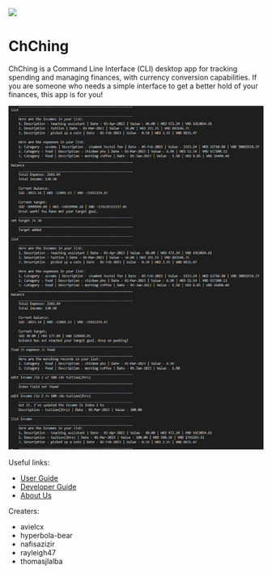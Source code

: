 ![](https://images.gamebanana.com/img/ico/sprays/oinkspray_2.png)
# ChChing

ChChing is a Command Line Interface (CLI) desktop app for tracking spending and managing finances, with currency conversion capabilities. If you are someone who needs a simple interface to get a better hold of your finances, this app is for you!

![Ui](images/Ui.png)

Useful links:
* [User Guide](UserGuide.md)
* [Developer Guide](DeveloperGuide.md)
* [About Us](AboutUs.md)

Creaters:
* avielcx
* hyperbola-bear
* nafisazizir
* rayleigh47
* thomasjlalba